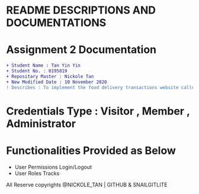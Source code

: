 # README DESCRIPTIONS AND DOCUMENTATIONS
# Assignment 2 Documentation
```diff
+ Student Name : Tan Yin Yin 
+ Student No. : 0195819
+ Repositary Master : Nickole Tan 
+ New Modified Date : 10 November 2020
! Describes : To implement the food delivery transactions website called PIZZAGANG. 

```
# Credentials Type : Visitor , Member , Administrator 
# Functionalities Provided as Below
- User Permissions Login/Logout
- User Roles Tracks










All Reserve copyrights @NICKOLE_TAN | GITHUB & SNAILGITLITE
 

